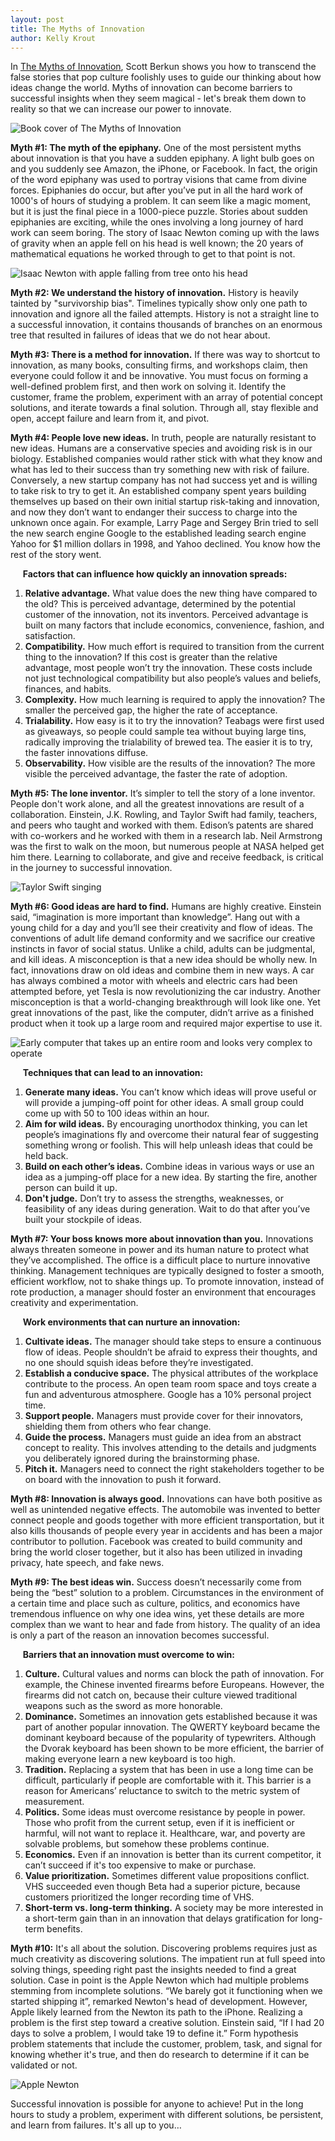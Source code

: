 ```yaml
---
layout: post
title: The Myths of Innovation
author: Kelly Krout
---
```

In [The Myths of Innovation](https://www.amazon.com/Myths-Innovation-Scott-Berkun/dp/1449389627 "The Myths of Innovation"), Scott Berkun shows you how to transcend the false stories that pop culture foolishly uses to guide our thinking about how ideas change the world. Myths of innovation can become barriers to successful insights when they seem magical - let's break them down to reality so that we can increase our power to innovate.

![Book cover of The Myths of Innovation](/images/The-Myths-of-Innovation/1.png)

**Myth #1: The myth of the epiphany.** One of the most persistent myths about innovation is that you have a sudden epiphany. A light bulb goes on and you suddenly see Amazon, the iPhone, or Facebook. In fact, the origin of the word epiphany was used to portray visions that came from divine forces. Epiphanies do occur, but after you’ve put in all the hard work of 1000's of hours of studying a problem. It can seem like a magic moment, but it is just the final piece in a 1000-piece puzzle. Stories about sudden epiphanies are exciting, while the ones involving a long journey of hard work can seem boring. The story of Isaac Newton coming up with the laws of gravity when an apple fell on his head is well known; the 20 years of mathematical equations he worked through to get to that point is not.

![Isaac Newton with apple falling from tree onto his head](/images/The-Myths-of-Innovation/2.png)

**Myth #2: We understand the history of innovation.** History is heavily tainted by "survivorship bias". Timelines typically show only one path to innovation and ignore all the failed attempts. History is not a straight line to a successful innovation, it contains thousands of branches on an enormous tree that resulted in failures of ideas that we do not hear about.
 
**Myth #3: There is a method for innovation.** If there was way to shortcut to innovation, as many books, consulting firms, and workshops claim, then everyone could follow it and be innovative. You must focus on forming a well-defined problem first, and then work on solving it. Identify the customer, frame the problem, experiment with an array of potential concept solutions, and iterate towards a final solution. Through all, stay flexible and open, accept failure and learn from it, and pivot. 
 
**Myth #4: People love new ideas.** In truth, people are naturally resistant to new ideas. Humans are a conservative species and avoiding risk is in our biology. Established companies would rather stick with what they know and what has led to their success than try something new with risk of failure. Conversely, a new startup company has not had success yet and is willing to take risk to try to get it. An established company spent years building themselves up based on their own initial startup risk-taking and innovation, and now they don’t want to endanger their success to charge into the unknown once again. For example, Larry Page and Sergey Brin tried to sell the new search engine Google to the established leading search engine Yahoo for $1 million dollars in 1998, and Yahoo declined. You know how the rest of the story went.

&nbsp;&nbsp;&nbsp;&nbsp;&nbsp;**Factors that can influence how quickly an innovation spreads:**
1.	**Relative advantage.** What value does the new thing have compared to the old? This is perceived advantage, determined by the potential customer of the innovation, not its inventors. Perceived advantage is built on many factors that include economics, convenience, fashion, and satisfaction. 
2.	**Compatibility.** How much effort is required to transition from the current thing to the innovation? If this cost is greater than the relative advantage, most people won’t try the innovation. These costs include not just technological compatibility but also people’s values and beliefs, finances, and habits. 
3.	**Complexity.** How much learning is required to apply the innovation? The smaller the perceived gap, the higher the rate of acceptance. 
4.	**Trialability.** How easy is it to try the innovation? Teabags were first used as giveaways, so people could sample tea without buying large tins, radically improving the trialability of brewed tea. The easier it is to try, the faster innovations diffuse. 
5.	**Observability.** How visible are the results of the innovation? The more visible the perceived advantage, the faster the rate of adoption. 

**Myth #5: The lone inventor.** It’s simpler to tell the story of a lone inventor. People don't work alone, and all the greatest innovations are result of a collaboration. Einstein, J.K. Rowling, and Taylor Swift had family, teachers, and peers who taught and worked with them. Edison’s patents are shared with co-workers and he worked with them in a research lab. Neil Armstrong was the first to walk on the moon, but numerous people at NASA helped get him there. Learning to collaborate, and give and receive feedback, is critical in the journey to successful innovation.

![Taylor Swift singing](/images/The-Myths-of-Innovation/3.png)

**Myth #6: Good ideas are hard to find.** Humans are highly creative. Einstein said, “imagination is more important than knowledge”. Hang out with a young child for a day and you’ll see their creativity and flow of ideas. The conventions of adult life demand conformity and we sacrifice our creative instincts in favor of social status. Unlike a child, adults can be judgmental, and kill ideas. A misconception is that a new idea should be wholly new. In fact, innovations draw on old ideas and combine them in new ways. A car has always combined a motor with wheels and electric cars had been attempted before, yet Tesla is now revolutionizing the car industry. Another misconception is that a world-changing breakthrough will look like one. Yet great innovations of the past, like the computer, didn’t arrive as a finished product when it took up a large room and required major expertise to use it. 

![Early computer that takes up an entire room and looks very complex to operate](/images/The-Myths-of-Innovation/4.png)

&nbsp;&nbsp;&nbsp;&nbsp;&nbsp;**Techniques that can lead to an innovation:**
1.	**Generate many ideas.** You can’t know which ideas will prove useful or will provide a jumping-off point for other ideas. A small group could come up with 50 to 100 ideas within an hour.
2.	**Aim for wild ideas.** By encouraging unorthodox thinking, you can let people’s imaginations fly and overcome their natural fear of suggesting something wrong or foolish. This will help unleash ideas that could be held back.
3.	**Build on each other’s ideas.** Combine ideas in various ways or use an idea as a jumping-off place for a new idea. By starting the fire, another person can build it up. 
4.	**Don't judge.** Don’t try to assess the strengths, weaknesses, or feasibility of any ideas during generation. Wait to do that after you’ve built your stockpile of ideas.
 
**Myth #7: Your boss knows more about innovation than you.** Innovations always threaten someone in power and its human nature to protect what they’ve accomplished. The office is a difficult place to nurture innovative thinking. Management techniques are typically designed to foster a smooth, efficient workflow, not to shake things up. To promote innovation, instead of rote production, a manager should foster an environment that encourages creativity and experimentation.
 
&nbsp;&nbsp;&nbsp;&nbsp;&nbsp;**Work environments that can nurture an innovation:**
1.	**Cultivate ideas.** The manager should take steps to ensure a continuous flow of ideas. People shouldn’t be afraid to express their thoughts, and no one should squish ideas before they’re investigated.
2.	**Establish a conducive space.** The physical attributes of the workplace contribute to the process. An open team room space and toys create a fun and adventurous atmosphere. Google has a 10% personal project time.
3.	**Support people.** Managers must provide cover for their innovators, shielding them from others who fear change.
4.	**Guide the process.** Managers must guide an idea from an abstract concept to reality. This involves attending to the details and judgments you deliberately ignored during the brainstorming phase.
5.	**Pitch it.** Managers need to connect the right stakeholders together to be on board with the innovation to push it forward.
 
**Myth #8: Innovation is always good.** Innovations can have both positive as well as unintended negative effects. The automobile was invented to better connect people and goods together with more efficient transportation, but it also kills thousands of people every year in accidents and has been a major contributor to pollution. Facebook was created to build community and bring the world closer together, but it also has been utilized in invading privacy, hate speech, and fake news.
 
**Myth #9: The best ideas win.** Success doesn’t necessarily come from being the “best” solution to a problem. Circumstances in the environment of a certain time and place such as culture, politics, and economics have tremendous influence on why one idea wins, yet these details are more complex than we want to hear and fade from history. The quality of an idea is only a part of the reason an innovation becomes successful. 
 
&nbsp;&nbsp;&nbsp;&nbsp;&nbsp;**Barriers that an innovation must overcome to win:**
1.	**Culture.** Cultural values and norms can block the path of innovation. For example, the Chinese invented firearms before Europeans. However, the firearms did not catch on, because their culture viewed traditional weapons such as the sword as more honorable.
2.	**Dominance.** Sometimes an innovation gets established because it was part of another popular innovation. The QWERTY keyboard became the dominant keyboard because of the popularity of typewriters. Although the Dvorak keyboard has been shown to be more efficient, the barrier of making everyone learn a new keyboard is too high.
3.	**Tradition.** Replacing a system that has been in use a long time can be difficult, particularly if people are comfortable with it. This barrier is a reason for Americans’ reluctance to switch to the metric system of measurement.
4.	**Politics.** Some ideas must overcome resistance by people in power. Those who profit from the current setup, even if it is inefficient or harmful, will not want to replace it. Healthcare, war, and poverty are solvable problems, but somehow these problems continue.
5.	**Economics.** Even if an innovation is better than its current competitor, it can’t succeed if it's too expensive to make or purchase.
6.	**Value prioritization.** Sometimes different value propositions conflict. VHS succeeded even though Beta had a superior picture, because customers prioritized the longer recording time of VHS.
7.	**Short-term vs. long-term thinking.** A society may be more interested in a short-term gain than in an innovation that delays gratification for long-term benefits.
 
**Myth #10:** It's all about the solution. Discovering problems requires just as much creativity as discovering solutions. The impatient run at full speed into solving things, speeding right past the insights needed to find a great solution. Case in point is the Apple Newton which had multiple problems stemming from incomplete solutions. “We barely got it functioning when we started shipping it”, remarked Newton's head of development. However, Apple likely learned from the Newton its path to the iPhone. Realizing a problem is the first step toward a creative solution. Einstein said, “If I had 20 days to solve a problem, I would take 19 to define it.” Form hypothesis problem statements that include the customer, problem, task, and signal for knowing whether it's true, and then do research to determine if it can be validated or not.

![Apple Newton](/images/The-Myths-of-Innovation/5.png)

Successful innovation is possible for anyone to achieve! Put in the long hours to study a problem, experiment with different solutions, be persistent, and learn from failures. It's all up to you…